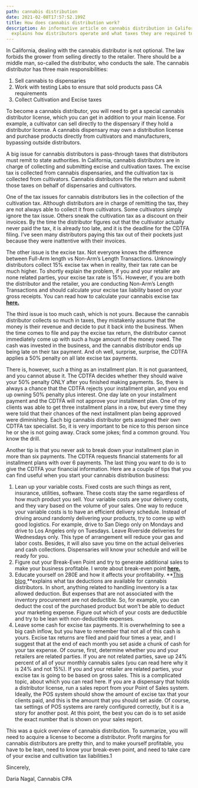 ```yaml
---
path: cannabis distribution
date: 2021-02-08T17:57:52.199Z
title: How does cannabis distribution work?
description: An informative article on cannabis distribution in California that
  explains how distributors operate and what taxes they are required to pay.
---
```

 In California, dealing with the cannabis distributor is not optional. The law forbids the grower from selling directly to the retailer. There should be a middle man, so-called the distributor, who conducts the sale. The cannabis distributor has three main responsibilities:

1. Sell cannabis to dispensaries
2. Work with testing Labs to ensure that sold products pass CA requirements
3. Collect Cultivation and Excise taxes 

To become a cannabis distributor, you will need to get a special cannabis distributor license, which you can get in addition to your main license. For example, a cultivator can sell directly to the dispensary if they hold a distributor license. A cannabis dispensary may own a distribution license and purchase products directly from cultivators and manufacturers, bypassing outside distributors.


A big issue for cannabis distributors is pass-through taxes that distributors must remit to state authorities. In California, cannabis distributors are in charge of collecting and submitting excise and cultivation taxes. The excise tax is collected from cannabis dispensaries, and the cultivation tax is collected from cultivators. Cannabis distributors file the return and submit those taxes on behalf of dispensaries and cultivators.


One of the tax issues for cannabis distributors lies in the collection of the cultivation tax. Although distributors are in charge of remitting the tax, they are not always able to collect it from cultivators. Some cultivators simply ignore the tax issue. Others sneak the cultivation tax as a discount on their invoices. By the time the distributor figures out that the cultivator actually never paid the tax, it is already too late, and it is the deadline for the CDTFA filing. I’ve seen many distributors paying this tax out of their pockets just because they were inattentive with their invoices. 


The other issue is the excise tax. Not everyone knows the difference between Full-Arm length vs Non-Arm’s Length Transactions. Unknowingly distributors collect 15% excise tax when in reality, their tax rate can be much higher. To shortly explain the problem, if you and your retailer are none related parties, your excise tax rate is 15%. However, if you are both the distributor and the retailer, you are conducting Non-Arm’s Length Transactions and should calculate your excise tax liability based on your gross receipts. You can read how to calculate your cannabis excise tax **[here. 
](https://redeyecpa.com/blog/how-to-calculate-california-cannabis-excise-tax/)**

The third issue is too much cash, which is not yours. Because the cannabis distributor collects so much in taxes, they mistakenly assume that the money is their revenue and decide to put it back into the business. When the time comes to file and pay the excise tax return, the distributor cannot immediately come up with such a huge amount of the money owed. The cash was invested in the business, and the cannabis distributor ends up being late on their tax payment. And oh well, surprise, surprise, the CDTFA applies a 50% penalty on all late excise tax payments. 


There is, however, such a thing as an installment plan. It is not guaranteed, and you cannot abuse it. The CDTFA decides whether they should waive your 50% penalty ONLY after you finished making payments. So, there is always a chance that the CDTFA rejects your installment plan, and you end up owning 50% penalty plus interest. One day late on your installment payment and the CDTFA will not approve your installment plan. 
One of my clients was able to get three installment plans in a row, but every time they were told that their chances of the next installment plan being approved were diminishing. Each big cannabis distributor gets assigned their own CDTFA tax specialist. So, it is very important to be nice to this person since he or she is not going away. Crack some jokes; find a common ground. You know the drill. 


Another tip is that you never ask to break down your installment plan in more than six payments. The CDTFA requests financial statements for all installment plans with over 6 payments. The last thing you want to do is to give the CDTFA your financial information.
Here are a couple of tips that you can find useful when you start your cannabis distribution business:

1. Lean up your variable costs. Fixed costs are such things as rent, insurance, utilities, software. These costs stay the same regardless of how much product you sell. Your variable costs are your delivery costs, and they vary based on the volume of your sales. One way to reduce your variable costs is to have an efficient delivery schedule. Instead of driving around randomly delivering your products, try to come up with good logistics. For example, drive to San Diego only on Mondays and drive to Los Angeles only on Tuesdays. Leave Riverside deliveries for Wednesdays only. This type of arrangement will reduce your gas and labor costs. Besides, it will also save you time on the actual deliveries and cash collections. Dispensaries will know your schedule and will be ready for you. 
2. Figure out your Break-Even Point and try to generate additional sales to make your business profitable. I wrote about break-even point **[here.](https://redeyecpa.com/blog/cannabis-dispensary-profit-margin/)**
3. Educate yourself on 280E and how it affects your profitability. **[This blog ](https://redeyecpa.com/blog/what-can-i-deduct-as-a-cannabis-reseller/)**explains what tax deductions are available for cannabis distributors. In short, anything related to handling inventory is a tax allowed deduction. But expenses that are not associated with the inventory procurement are not deductible. So, for example, you can deduct the cost of the purchased product but won’t be able to deduct your marketing expense. Figure out which of your costs are deductible and try to be lean with non-deductible expenses.
4. Leave some cash for excise tax payments. It is overwhelming to see a big cash inflow, but you have to remember that not all of this cash is yours. Excise tax returns are filed and paid four times a year, and I suggest that at the end of each month you set aside a chunk of cash for your tax expense. Of course, first, determine whether you and your retailers are related parties. If you are not related parties, save up 24% percent of all of your monthly cannabis sales (you can read here why it is 24% and not 15%). If you and your retailer are related parties, your excise tax is going to be based on gross sales. This is a complicated topic, about which you can read here. If you are a dispensary that holds a distributor license, run a sales report from your Point of Sales system. Ideally, the POS system should show the amount of excise tax that your clients paid, and this is the amount that you should set aside. Of course, tax settings of POS systems are rarely configured correctly, but it is a story for another post. At this point, the best you can do is to set aside the exact number that is shown on your sales report. 

This was a quick overview of cannabis distribution. To summarize, you will need to acquire a license to become a distributor. Profit margins for cannabis distributors are pretty thin, and to make yourself profitable, you have to be lean, need to know your break-even point, and need to take care of your excise and cultivation tax liabilities.1



Sincerely,

Daria Nagal, Cannabis CPA